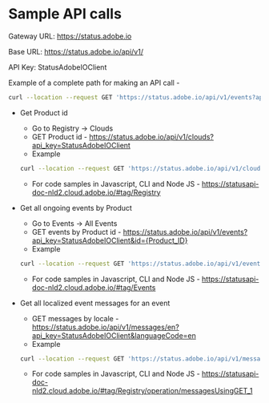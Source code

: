 # Sample API calls

Gateway URL: https://status.adobe.io

Base URL: https://status.adobe.io/api/v1/

API Key: StatusAdobeIOClient

Example of a complete path for making an API call -

```bash
curl --location --request GET 'https://status.adobe.io/api/v1/events?api_key=<key> --header 'Authorization: Bearer <OAuth token>'
```

- Get Product id
    - Go to Registry -> Clouds
    - GET Product id - https://status.adobe.io/api/v1/clouds?api_key=StatusAdobeIOClient
    - Example

    ```bash
    curl --location --request GET 'https://status.adobe.io/api/v1/clouds?cloudId=503460&api_key=<key> --header 'Authorization: Bearer <OAuth token>'
    ```

    - For code samples in Javascript, CLI and Node JS - https://statusapi-doc-nld2.cloud.adobe.io/#tag/Registry

- Get all ongoing events by Product
    - Go to Events -> All Events
    - GET events by Product id - https://status.adobe.io/api/v1/events?api_key=StatusAdobeIOClient&id={Product_ID}
    - Example

    ```bash
    curl --location --request GET 'https://status.adobe.io/api/v1/events?from=2022-11-02&to=2022-11-03&api_key=StatusAdobeIOClient&productIds=503462' --header 'Authorization: Bearer <OAuth token>'
    ```

    - For code samples in Javascript, CLI and Node JS - https://statusapi-doc-nld2.cloud.adobe.io/#tag/Events
- Get all localized event messages for an event
    - GET messages by locale - https://status.adobe.io/api/v1/messages/en?api_key=StatusAdobeIOClient&languageCode=en
    - Example

    ```bash
    curl --location --request GET 'https://status.adobe.io/api/v1/messages/en?languageCode=en&api_key=<key> --header 'Authorization: Bearer <OAuth token>'
    ```

     - For code samples in Javascript, CLI and Node JS - https://statusapi-doc-nld2.cloud.adobe.io/#tag/Registry/operation/messagesUsingGET_1
